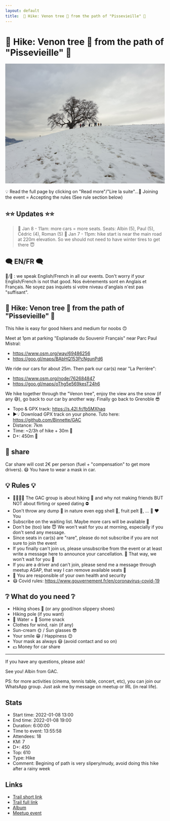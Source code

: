 ```yaml
---
layout: default
title:  🥾 Hike: Venon tree 🌳 from the path of "Pissevieille" 👵
---
```


#  🥾 Hike: Venon tree 🌳 from the path of "Pissevieille" 👵

![2022-01-08](../img/orig/2022-01-08.jpg)

💡 Read the full page by clicking on "Read more"/"Lire la suite"...💜
Joining the event = Accepting the rules (See rule section below)

##  ⭐⭐ Updates ⭐⭐ 
> 📅 Jan 8 - 11am: more cars = more seats. Seats: Albin (5), Paul (5), Cédric (4), Roman (5)
> 📅 Jan 7 - 11pm: hike start is near the main road at 220m elevation. So we should not need to have winter tires to get there 😇

##  🗨️ EN/FR 🗨️ 
🦅/🐓 : we speak English/French in all our events. Don't worry if your English/French is not that good. Nos évènements sont en Anglais et Français. Ne soyez pas inquiets si votre niveau d'anglais n'est pas "suffisant".

##  🥾 Hike: Venon tree 🌳 from the path of "Pissevieille" 👵 
This hike is easy for good hikers and medium for noobs 🙃

Meet at 1pm at parking "Esplanade du Souvenir Français" near Parc Paul Mistral:
- https://www.osm.org/way/69486256
- https://goo.gl/maps/BAbHQ153PcNgunPd6

We ride our cars for about 25m. Then park our car(s) near "La Perrière":
- https://www.osm.org/node/762684847
- https://goo.gl/maps/oThg5e569kesT24h6

We hike together through the "Venon tree", enjoy the view ans the snow (if any 😅), go back to our car by another way. Finally go back to Grenoble 😎

* Topo & GPX track: https://s.42l.fr/fb5MXhaq
* ▶💡 Download GPX track on your phone. Tuto here: https://github.com/Binnette/GAC
* Distance: 7km
* Time: ~2/3h of hike + 30m 🚗
* D+: 450m 🐌

##  🚗 share 
Car share will cost 2€ per person (fuel + "compensation" to get more drivers). 😷 You have to wear a mask in car.

##  💡 Rules 💡 
- 🚶‍♀️🚶‍♂️ The GAC group is about hiking 🥾 and why not making friends BUT NOT about flirting or speed dating ⛔
- Don't throw any dump 🚮 in nature even egg shell 🥚, fruit pelt 🍌, ... 🌳 ❤️ You
- Subscribe on the waiting list. Maybe more cars will be available 🚗
- Don't be (too) late 😇 We won't wait for you at morning, especially if you don't send any message.
- Since seats in car(s) are "rare", please do not subscribe if you are not sure to join the event
- If you finally can't join us, please unsubscribe from the event or at least write a message here to announce your cancellation. 💜 That way, we won't wait for you 💜
- If you are a driver and can't join, please send me a message through meetup ASAP, that way I can remove available seats 🚗
- 💟 You are responsible of your own health and security
- 😷 Covid rules: https://www.gouvernement.fr/en/coronavirus-covid-19

##  ❔ What do you need ❔ 
- Hiking shoes 🥾 (or any good/non slippery shoes)
- Hiking pole (if you want)
- 🧃 Water + 🍫 Some snack
- Clothes for wind, rain (if any)
- Sun-cream 🌞 / Sun glasses 😎
- Your smile 😁 / Happiness 😊
- Your mask as always 😷 (avoid contact and so on)
- 💵 Money for car share

-----------------------
If you have any questions, please ask!

See you! Albin from GAC.

PS: for more activities (cinema, tennis table, concert, etc), you can join our WhatsApp group. Just ask me by message on meetup or IRL (in real life).

## Stats

- Start time: 2022-01-08 13:00
- End time: 2022-01-08 19:00
- Duration: 6:00:00
- Time to event: 13:55:58
- Attendees: 18
- KM: 7
- D+: 450
- Top: 610
- Type: Hike
- Comment: Begining of path is very slipery/mudy, avoid doing this hike after a rainy week

## Links

- [Trail short link](https://s.42l.fr/fb5MXhaq)
- [Trail full link]()
- [Album](https://binnette.github.io/GacImg2022/2022-01-08-🥾-Hike-Venon-tree-🌳-from-the-path-of-Pissevieille-👵.html)
- [Meetup event](https://www.meetup.com/grenoble-adventure-club-english-french/events/283127503/)
